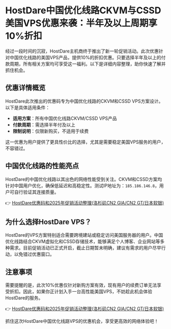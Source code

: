 # HostDare中国优化线路CKVM与CSSD美国VPS优惠来袭：半年及以上周期享10%折扣

经过一段时间的沉寂，HostDare主机商终于推出了新一轮促销活动。此次优惠针对中国优化线路的美国VPS产品，提供10%的折扣优惠。只要选择半年及以上的付款周期，所有相关方案均可享受这一福利。以下是详细内容整理，助你快速了解并抓住机会。

## 优惠详情概览

HostDare此次推出的优惠码专为中国优化线路的CKVM和CSSD VPS方案设计。以下是具体适用条件：

- **适用方案**：所有中国优化线路CKVM/CSSD VPS产品  
- **付款周期**：需选择半年付及以上  
- **限制说明**：仅限新购买，不适用于续费  

这一优惠为用户提供了更具性价比的选择，尤其是需要稳定美国VPS服务的用户，不容错过。

## 中国优化线路的性能亮点

HostDare的中国优化线路以其出色的网络性能受到关注。CKVM和CSSD方案均针对中国用户优化，确保低延迟和高稳定性。测试IP地址为：`185.186.146.8`，用户可自行验证其连接质量。

👉 [HostDare优惠码和2025年促销活动整理(洛杉矶CN2 GIA/CN2 GT/日本软银)](https://bit.ly/hostdare)

## 为什么选择HostDare VPS？

HostDare的VPS方案特别适合需要跨境建站或稳定访问美国服务器的用户。中国优化线路结合CKVM虚拟化和CSSD存储技术，能够满足个人博客、企业网站等多种需求。目前促销活动已正式开启，截止日期暂未明确，建议有需求的用户尽早行动，以免错过优惠窗口。

## 注意事项

需要提醒的是，此次10%优惠仅针对新购方案有效，现有用户的续费订单无法享受折扣。因此，如果你正计划入手一台高性能美国VPS，不妨趁此机会体验HostDare的服务。

👉 [HostDare优惠码和2025年促销活动整理(洛杉矶CN2 GIA/CN2 GT/日本软银)](https://bit.ly/hostdare)

抓住这次HostDare中国优化线路VPS的优惠机会，享受更高效的网络体验吧！